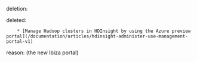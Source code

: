 deletion:

deleted:

		* [Manage Hadoop clusters in HDInsight by using the Azure preview portal](/documentation/articles/hdinsight-administer-use-management-portal-v1)

reason: (the new Ibiza portal)

